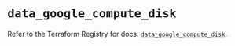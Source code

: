 # `data_google_compute_disk`

Refer to the Terraform Registry for docs: [`data_google_compute_disk`](https://registry.terraform.io/providers/hashicorp/google/5.39.0/docs/data-sources/compute_disk).
